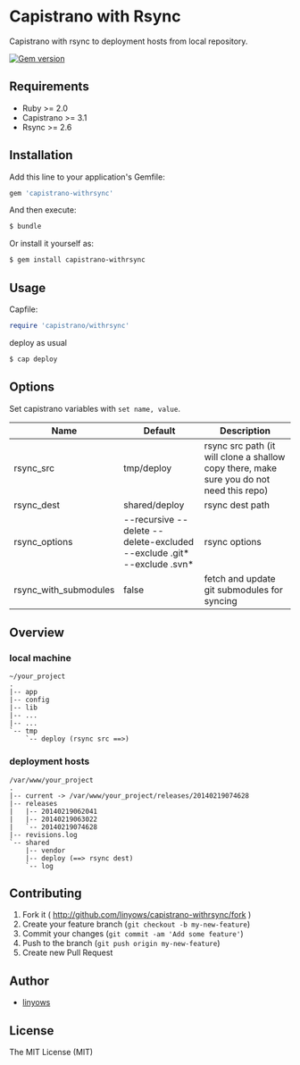 Capistrano with Rsync
=====================

Capistrano with rsync to deployment hosts from local repository.

[![Gem version](https://img.shields.io/gem/v/capistrano-withrsync.svg?style=flat-square)][gem]

[capistrano]: https://github.com/capistrano/capistrano
[gem]: https://rubygems.org/gems/capistrano-withrsync

Requirements
------------

- Ruby >= 2.0
- Capistrano >= 3.1
- Rsync >= 2.6

Installation
------------

Add this line to your application's Gemfile:

```ruby
gem 'capistrano-withrsync'
```

And then execute:

```sh
$ bundle
```

Or install it yourself as:

```sh
$ gem install capistrano-withrsync
```

Usage
-----

Capfile:

```ruby
require 'capistrano/withrsync'
```

deploy as usual

```sh
$ cap deploy
```

Options
-------

Set capistrano variables with `set name, value`.

Name                  | Default                                                                    | Description
-------------         | --------                                                                   | ------------
rsync_src             | tmp/deploy                                                                 | rsync src path (it will clone a shallow copy there, make sure you do not need this repo)
rsync_dest            | shared/deploy                                                              | rsync dest path
rsync_options         | --recursive --delete --delete-excluded <br>--exclude .git* --exclude .svn* | rsync options
rsync_with_submodules | false                                                              | fetch and update git submodules for syncing

Overview
--------

### local machine

```log
~/your_project
.
|-- app
|-- config
|-- lib
|-- ...
|-- ...
`-- tmp
    `-- deploy (rsync src ==>)
```

### deployment hosts

```log
/var/www/your_project
.
|-- current -> /var/www/your_project/releases/20140219074628
|-- releases
|   |-- 20140219062041
|   |-- 20140219063022
|   `-- 20140219074628
|-- revisions.log
`-- shared
    |-- vendor
    |-- deploy (==> rsync dest)
    `-- log
```

Contributing
------------

1. Fork it ( http://github.com/linyows/capistrano-withrsync/fork )
2. Create your feature branch (`git checkout -b my-new-feature`)
3. Commit your changes (`git commit -am 'Add some feature'`)
4. Push to the branch (`git push origin my-new-feature`)
5. Create new Pull Request


Author
------

- [linyows][linyows]

[linyows]: https://github.com/linyows

License
-------

The MIT License (MIT)
